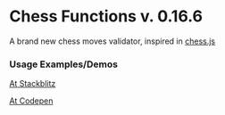 # Chess Functions v. 0.16.6

A brand new chess moves validator, inspired in [chess.js](https://github.com/jhlywa/chess.js)


### Usage Examples/Demos

[At Stackblitz](https://chess-functions-test.stackblitz.io)

[At Codepen](https://codepen.io/sandyrosario/pen/NWWbmaq)

